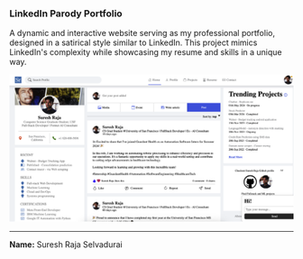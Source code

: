 ### LinkedIn Parody Portfolio

A dynamic and interactive website serving as my professional portfolio, designed in a satirical style similar to LinkedIn. This project mimics LinkedIn's complexity while showcasing my resume and skills in a unique way.

![Profile](src/images/utilities/sc.png)

---

**Name:** Suresh Raja Selvadurai

